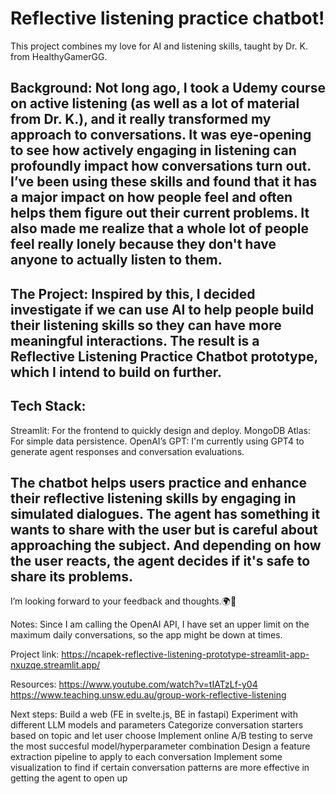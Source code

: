 
# Reflective listening practice chatbot!

This project combines my love for AI and listening skills, taught by Dr. K. from HealthyGamerGG.

## Background: Not long ago, I took a Udemy course on active listening (as well as a lot of material from Dr. K.), and it really transformed my approach to conversations. It was eye-opening to see how actively engaging in listening can profoundly impact how conversations turn out. I’ve been using these skills and found that it has a major impact on how people feel and often helps them figure out their current problems. It also made me realize that a whole lot of people feel really lonely because they don't have anyone to actually listen to them.

## The Project: Inspired by this, I decided investigate if we can use AI to help people build their listening skills so they can have more meaningful interactions. The result is a Reflective Listening Practice Chatbot prototype, which I intend to build on further.

## Tech Stack:

Streamlit: For the frontend to quickly design and deploy.
MongoDB Atlas: For simple data persistence.
OpenAI’s GPT: I'm currently using GPT4 to generate agent responses and conversation evaluations.

## The chatbot helps users practice and enhance their reflective listening skills by engaging in simulated dialogues. The agent has something it wants to share with the user but is careful about approaching the subject. And depending on how the user reacts, the agent decides if it's safe to share its problems.

I’m looking forward to your feedback and thoughts.🌍💬

Notes:
Since I am calling the OpenAI API, I have set an upper limit on the maximum daily conversations, so the app might be down at times.

Project link: https://ncapek-reflective-listening-prototype-streamlit-app-nxuzqe.streamlit.app/

Resources: 
https://www.youtube.com/watch?v=tIATzLf-y04
https://www.teaching.unsw.edu.au/group-work-reflective-listening

Next steps:
Build a web (FE in svelte.js, BE in fastapi)
Experiment with different LLM models and parameters
Categorize conversation starters based on topic and let user choose
Implement online A/B testing to serve the most succesful model/hyperparameter combination
Design a feature extraction pipeline to apply to each conversation
Implement some visualization to find if certain conversation patterns are more effective in getting the agent to open up